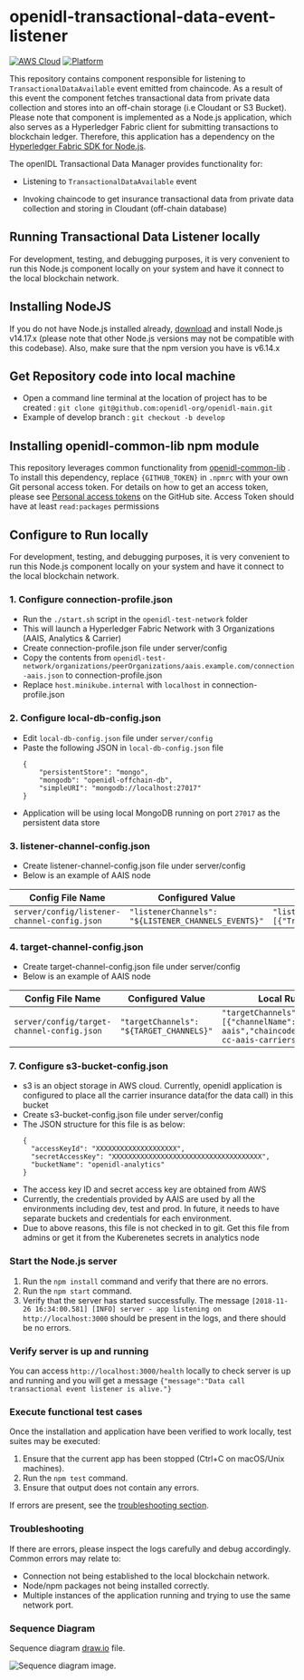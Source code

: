 # openidl-transactional-data-event-listener

[![AWS Cloud](https://img.shields.io/badge/Amazon_AWS-232F3E?style=for-the-badge&logo=amazon-aws&logoColor=white)](https://aws.amazon.com/)
[![Platform](https://img.shields.io/badge/Node.js-339933?style=for-the-badge&logo=nodedotjs&logoColor=white)](https://nodejs.org)

This repository contains component responsible for listening to `TransactionalDataAvailable` event emitted from chaincode. As a result of this event the component fetches transactional data from private data collection and stores into an off-chain storage (i.e Cloudant or S3 Bucket). Please note that component is implemented as a Node.js application, which also serves as a Hyperledger Fabric client for submitting transactions to blockchain ledger. Therefore, this application has a dependency on the [Hyperledger Fabric SDK for Node.js](https://fabric-sdk-node.github.io/).

The openIDL Transactional Data Manager provides functionality for:

* Listening to `TransactionalDataAvailable` event

* Invoking chaincode to get insurance transactional data from private data collection and storing in Cloudant (off-chain database)

## Running Transactional Data Listener locally

For development, testing, and debugging purposes, it is very convenient to run this Node.js component locally on your system and have it connect to the local blockchain network.

## Installing NodeJS
If you do not have Node.js installed already, [download](https://nodejs.org/en/download/releases/) and install Node.js v14.17.x (please note that other Node.js versions may not be compatible with this codebase). Also, make sure that the npm version you have is v6.14.x

## Get Repository code into local machine

* Open a command line terminal at the location of project has to be created : `git clone git@github.com:openidl-org/openidl-main.git `
* Example of develop branch : `git checkout -b develop`

## Installing openidl-common-lib npm module 
This repository leverages common functionality from [openidl-common-lib](https://github.com/openidl-org/openidl-main/tree/main/openidl-common-lib) . To install this dependency, replace `{GITHUB_TOKEN}` in `.npmrc` with your own Git personal access token. For details on how to get an access token, please see [Personal access tokens](https://docs.github.com/en/github/authenticating-to-github/keeping-your-account-and-data-secure/creating-a-personal-access-token) on the GitHub site. Access Token should have at least `read:packages` permissions

## Configure to Run locally

For development, testing, and debugging purposes, it is very convenient to run this Node.js component locally on your system and have it connect to the local blockchain network.

### 1. Configure connection-profile.json

* Run the `./start.sh` script in the `openidl-test-network` folder
* This will launch a Hyperledger Fabric Network with 3 Organizations (AAIS, Analytics & Carrier)
* Create connection-profile.json file under server/config
* Copy the contents from `openidl-test-network/organizations/peerOrganizations/aais.example.com/connection-aais.json` to connection-profile.json
* Replace `host.minikube.internal` with `localhost` in connection-profile.json

### 2. Configure local-db-config.json

* Edit `local-db-config.json` file under `server/config`
* Paste the following JSON in `local-db-config.json` file
    ``` 
    {
        "persistentStore": "mongo",
        "mongodb": "openidl-offchain-db",
        "simpleURI": "mongodb://localhost:27017"
    }
    ```
* Application will be using local MongoDB running on port `27017` as the persistent data store

### 3. listener-channel-config.json

* Create listener-channel-config.json file under server/config
* Below is an example of AAIS node

|   Config File Name      | Configured Value  |  Local Run Value|
|  --------------------- | ----------------- | --------------- |
|   `server/config/listener-channel-config.json` | `"listenerChannels": "${LISTENER_CHANNELS_EVENTS}"` | `"listenerChannels": [{"channelName":"analytics-aais","events":[{"TransactionalDataAvailable":"processTransactionalDataAvailableEvent"}]}]` |

### 4. target-channel-config.json

* Create target-channel-config.json file under server/config
* Below is an example of AAIS node

|   Config File Name      | Configured Value  |  Local Run Value|
|  --------------------- | ----------------- | --------------- |
|   `server/config/target-channel-config.json` | `"targetChannels": "${TARGET_CHANNELS}"` | `"targetChannels": [{"channelName":"analytics-aais","chaincodeName":"openidl-cc-aais-carriers"}]` |

### 7. Configure s3-bucket-config.json

* s3 is an object storage in AWS cloud. Currently, openidl application is configured to place all the carrier insurance data(for the data call) in this bucket
* Create s3-bucket-config.json file under server/config
* The JSON structure for this file is as below:
    ```
    {
      "accessKeyId": "XXXXXXXXXXXXXXXXXXXX",
      "secretAccessKey": "XXXXXXXXXXXXXXXXXXXXXXXXXXXXXXXXXXXXX",
      "bucketName": "openidl-analytics"
    }
    ```
* The access key ID and  secret access key are obtained from AWS
* Currently, the credentials provided by AAIS are used by all the environments including dev, test and prod. In future, it needs to have separate buckets and credentials for each environment.
* Due to above reasons, this file is not checked in to git. Get this file from admins or get it from the Kuberenetes secrets in analytics node

### Start the Node.js server

1. Run the `npm install` command and verify that there are no errors.
2. Run the `npm start` command.
3. Verify that the server has started successfully. The message `[2018-11-26 16:34:00.581] [INFO] server - app listening on http://localhost:3000` should be present in the logs, and there should be no errors.

### Verify server is up and running

You can access `http://localhost:3000/health` locally to check server is up and running and you will get a message `{"message":"Data call transactional event listener is alive."}`

### Execute functional test cases

Once the installation and application have been verified to work locally, test suites may be executed:

1. Ensure that the current app has been stopped (Ctrl+C on macOS/Unix machines).
2. Run the `npm test` command.
3. Ensure that output does not contain any errors.

If errors are present, see the [troubleshooting section](#troubleshooting).

### Troubleshooting

If there are errors, please inspect the logs carefully and debug accordingly. Common errors may relate to:

* Connection not being established to the local blockchain network.
* Node/npm packages not being installed correctly.
* Multiple instances of the application running and trying to use the same network port.

### Sequence Diagram 
Sequence diagram [draw.io](hhttps://github.com/openidl-org/openidl-main/tree/main/openidl-transactional-data-event-listener/docs/transactional-data-event-listener.drawio) file.

![Sequence diagram  image.](./docs/transactional-data-event-listener.jpg)